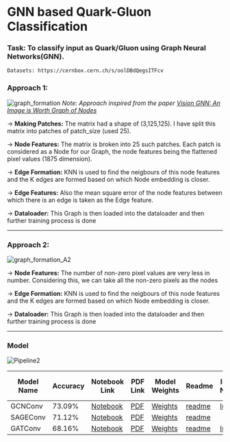 # GNN based Quark-Gluon Classification

### Task: To classify input as Quark/Gluon using Graph Neural Networks(GNN).

    Datasets: https://cernbox.cern.ch/s/oolDBdQegsITFcv

### Approach 1:

![graph_formation](https://github.com/Vishak-Bhat30/ML4SCI_24/assets/102585626/2516e942-d7cd-41d3-b388-f6a1bfa837dc)
*Note: Approach inspired from the paper [Vision GNN: An Image is Worth Graph of Nodes](https://arxiv.org/abs/2206.00272)*


-> **Making Patches:** The matrix had a shape of (3,125,125). I have split this matrix into patches of patch_size (used 25). 


-> **Node Features:** The matrix is broken into 25 such patches. Each patch is considered as a Node for our Graph, the node features being the flattened pixel values (1875 dimension).

-> **Edge Formation:** KNN is used to find the neigbours of this node features and the K edges are formed based on which Node embedding is closer.

-> **Edge Features:** Also the mean square error of the node features between which there is an edge is taken as the Edge feature.

-> **Dataloader:** This Graph is then loaded into the dataloader and then further training process is done


------------------------------------------------------------------------------------------------------------------------------------------------------------------

### Approach 2:

![graph_formation_A2](https://github.com/Vishak-Bhat30/ML4SCI_24/assets/102585626/43736c09-3c5d-4398-b26c-b2de7760ad60)

-> **Node Features:** The number of non-zero pixel values are very less in number. Considering this, we can take all the non-zero pixels as the nodes

-> **Edge Formation:** KNN is used to find the neigbours of this node features and the K edges are formed based on which Node embedding is closer.
	
-> **Dataloader:** This Graph is then loaded into the dataloader and then further training process is done

------------------------------------------------------------------------------------------------------------------------------------------------------------------

### Model




![Pipeline2](https://github.com/Vishak-Bhat30/ML4SCI_24/assets/102585626/f8cacd18-f497-4652-b112-4cab7e7af6a3)

| Model Name | Accuracy | Notebook Link | PDF Link | Model Weights | Readme | Inference Notebook | ROC AUC Score |
|------------|----------|---------------|----------|---------------|--------| -------------------|---------------|
| GCNConv    | 73.09%    | [Notebook](https://github.com/Vishak-Bhat30/ML4SCI_24/blob/main/Graph%20Neural%20Networks/GCNConv/gcnconv-final.ipynb) | [PDF](https://github.com/Vishak-Bhat30/ML4SCI_24/blob/main/Graph%20Neural%20Networks/GCNConv/gcnconv-final.pdf) | [Weights](https://github.com/Vishak-Bhat30/ML4SCI_24/blob/main/Graph%20Neural%20Networks/GCNConv/GCNConv.pth) | [readme](https://github.com/Vishak-Bhat30/ML4SCI_24/blob/main/Graph%20Neural%20Networks/GCNConv/GCNConv.md) | [Inference](https://github.com/Vishak-Bhat30/ML4SCI_24/blob/main/Graph%20Neural%20Networks/GCNConv/infernce_GCNConv-final.ipynb) | [0.7697](https://github.com/Vishak-Bhat30/ML4SCI_24/blob/main/Graph%20Neural%20Networks/GCNConv/ROC_GCNConv.png) |
| SAGEConv   | 71.12%    | [Notebook](https://github.com/Vishak-Bhat30/ML4SCI_24/blob/main/Graph%20Neural%20Networks/SAGEConv/graphsage-15epoch.ipynb) | [PDF](https://github.com/Vishak-Bhat30/ML4SCI_24/blob/main/Graph%20Neural%20Networks/SAGEConv/graphsage-15epoch.pdf) | [Weights](https://github.com/Vishak-Bhat30/ML4SCI_24/blob/main/Graph%20Neural%20Networks/SAGEConv/graphsage_15epoch.pth) | [readme](https://github.com/Vishak-Bhat30/ML4SCI_24/blob/main/Graph%20Neural%20Networks/SAGEConv/SAGEConv.md)
| GATConv    | 68.16%    | [Notebook](https://github.com/Vishak-Bhat30/ML4SCI_24/blob/main/Graph%20Neural%20Networks/GATConv/GATConv.ipynb) | [PDF](https://github.com/Vishak-Bhat30/ML4SCI_24/blob/main/Graph%20Neural%20Networks/GATConv/gatconv.pdf) | [Weights](https://github.com/Vishak-Bhat30/ML4SCI_24/blob/main/Graph%20Neural%20Networks/GATConv/GATConv.pth) | [readme](https://github.com/Vishak-Bhat30/ML4SCI_24/blob/main/Graph%20Neural%20Networks/GATConv/GATConv.md)  | [Inference](https://github.com/Vishak-Bhat30/ML4SCI_24/blob/main/Graph%20Neural%20Networks/GATConv/Infernce_GATConv-final.ipynb) | [0.8660](https://github.com/Vishak-Bhat30/ML4SCI_24/blob/main/Graph%20Neural%20Networks/GATConv/ROC_GATConv.png) |




